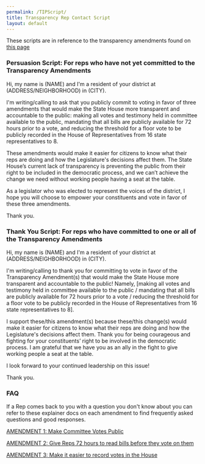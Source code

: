 ```yaml
---
permalink: /TIPScript/
title: Transparency Rep Contact Script
layout: default
---
```

These scripts are in reference to the transparency amendments found on [this page](/the-campaign)

### Persuasion Script: For reps who have not yet committed to the Transparency Amendments

Hi, my name is (NAME) and I'm a resident of your district at (ADDRESS/NEIGHBORHOOD) in (CITY). 

I'm writing/calling to ask that you publicly commit to voting in favor of three amendments that would make the State House more transparent and accountable to the public: making all votes and testimony held in committee available to the public, mandating that all bills are publicly available for 72 hours prior to a vote, and reducing the threshold for a floor vote to be publicly recorded in the House of Representatives from 16 state representatives to 8. 

These amendments would make it easier for citizens to know what their reps are doing and how the Legislature's decisions affect them. The State House’s current lack of transparency is preventing the public from their right to be included in the democratic process, and we can’t achieve the change we need without working people having a seat at the table. 

As a legislator who was elected to represent the voices of the district, I hope you will choose to empower your constituents and vote in favor of these three amendments. 

Thank you.

### Thank You Script: For reps who have committed to one or all of the Transparency Amendments

Hi, my name is (NAME) and I'm a resident of your district at (ADDRESS/NEIGHBORHOOD) in (CITY). 

I'm writing/calling to thank you for committing to vote in favor of the Transparency Amendment(s) that would make the State House more transparent and accountable to the public! Namely, \[making all votes and testimony held in committee available to the public / mandating that all bills are publicly available for 72 hours prior to a vote / reducing the threshold for a floor vote to be publicly recorded in the House of Representatives from 16 state representatives to 8].

I support these/this amendment(s) because these/this change(s) would make it easier for citizens to know what their reps are doing and how the Legislature's decisions affect them. Thank you for being courageous and fighting for your constituents’ right to be involved in the democratic process. I am grateful that we have you as an ally in the fight to give working people a seat at the table. 

I look forward to your continued leadership on this issue!

Thank you.

### FAQ

If a Rep comes back to you with a question you don't know about you can refer to these explainer docs on each amendment to find frequently asked questions and good responses.

[AMENDMENT 1: Make Committee Votes Public](https://actonmass.org/post/2021/01/02/2021-rules-amendment-1-all-votes-in-legislative-committees-should-be-made-public)

[AMENDMENT 2: Give Reps 72 hours to read bills before they vote on them](https://actonmass.org/post/2021/01/03/amendment-2-adequate-time-to-review-bills)

[AMENDMENT 3: Make it easier to record votes in the House](https://actonmass.org/post/2021/01/04/2021-rules-amendment-3-make-it-easier-to-record-votes)